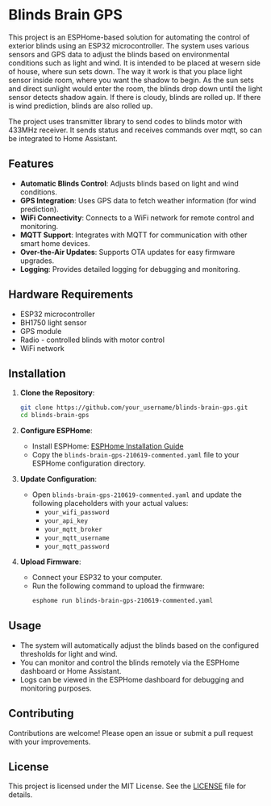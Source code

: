 # Blinds Brain GPS

This project is an ESPHome-based solution for automating the control of exterior blinds using an ESP32 microcontroller. The system uses various sensors and GPS data to adjust the blinds based on environmental conditions such as light and wind. It is intended to be placed at wesern side of house, where sun sets down. The way it work is that you place light sensor inside room, where you want the shadow to begin. As the sun sets and direct sunlight would enter the room, the blinds drop down until the light sensor detects shadow again. If there is cloudy, blinds are rolled up. If there is wind prediction, blinds are also rolled up.

The project uses transmitter library to send codes to blinds motor with 433MHz receiver. It sends status and receives commands over mqtt, so can be integrated to Home Assistant.

## Features

- **Automatic Blinds Control**: Adjusts blinds based on light and wind conditions.
- **GPS Integration**: Uses GPS data to fetch weather information (for wind prediction).
- **WiFi Connectivity**: Connects to a WiFi network for remote control and monitoring.
- **MQTT Support**: Integrates with MQTT for communication with other smart home devices.
- **Over-the-Air Updates**: Supports OTA updates for easy firmware upgrades.
- **Logging**: Provides detailed logging for debugging and monitoring.

## Hardware Requirements

- ESP32 microcontroller
- BH1750 light sensor
- GPS module
- Radio - controlled blinds with motor control
- WiFi network

## Installation

1. **Clone the Repository**:
    ```sh
    git clone https://github.com/your_username/blinds-brain-gps.git
    cd blinds-brain-gps
    ```

2. **Configure ESPHome**:
    - Install ESPHome: [ESPHome Installation Guide](https://esphome.io/guides/installing_esphome.html)
    - Copy the `blinds-brain-gps-210619-commented.yaml` file to your ESPHome configuration directory.

3. **Update Configuration**:
    - Open `blinds-brain-gps-210619-commented.yaml` and update the following placeholders with your actual values:
        - `your_wifi_password`
        - `your_api_key`
        - `your_mqtt_broker`
        - `your_mqtt_username`
        - `your_mqtt_password`

4. **Upload Firmware**:
    - Connect your ESP32 to your computer.
    - Run the following command to upload the firmware:
        ```sh
        esphome run blinds-brain-gps-210619-commented.yaml
        ```

## Usage

- The system will automatically adjust the blinds based on the configured thresholds for light and wind.
- You can monitor and control the blinds remotely via the ESPHome dashboard or Home Assistant.
- Logs can be viewed in the ESPHome dashboard for debugging and monitoring purposes.

## Contributing

Contributions are welcome! Please open an issue or submit a pull request with your improvements.

## License

This project is licensed under the MIT License. See the [LICENSE](LICENSE) file for details.
